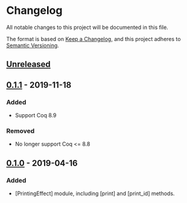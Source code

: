 # Changelog
All notable changes to this project will be documented in this file.

The format is based on [Keep a Changelog](https://keepachangelog.com/en/1.0.0/),
and this project adheres to [Semantic Versioning](https://semver.org/spec/v2.0.0.html).

## [Unreleased]

## [0.1.1] - 2019-11-18
### Added
- Support Coq 8.9

### Removed
- No longer support Coq <= 8.8

## [0.1.0] - 2019-04-16
### Added
- [PrintingEffect] module, including [print] and [print_id] methods.

[Unreleased]: https://github.com/coq-community/reduction-effects/compare/v0.1.1...master
[0.1.1]: https://github.com/coq-community/reduction-effects/compare/v0.1.0...v0.1.1
[0.1.0]: https://github.com/coq-community/reduction-effects/releases/tag/v0.1.0
